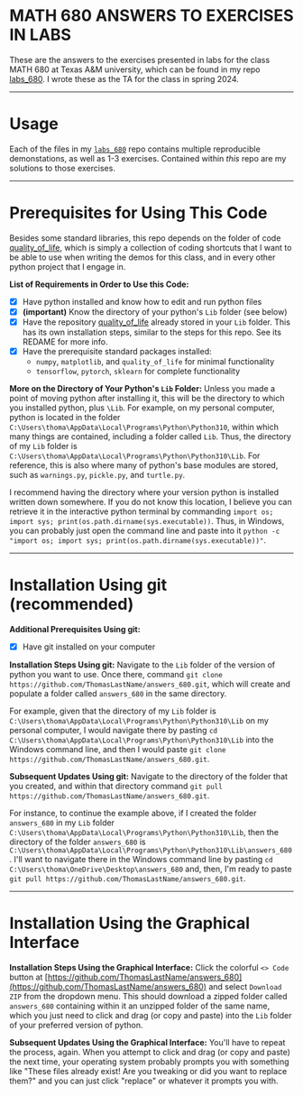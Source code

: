 # MATH 680 ANSWERS TO EXERCISES IN LABS
These are the answers to the exercises presented in labs for the class MATH 680 at Texas A&M university, which can be found in my repo [labs_680](https://github.com/ThomasLastName/labs_680). I wrote these as the TA for the class in spring 2024.

---

# Usage
Each of the files in my [`labs_680`](https://github.com/ThomasLastName/labs_680) repo contains multiple reproducible demonstations, as well as 1-3 exercises. Contained within _this_ repo are my solutions to those exercises.

---

# Prerequisites for Using This Code
Besides some standard libraries, this repo depends on the folder of code [quality_of_life](https://github.com/ThomasLastName/quality_of_life), which is simply a collection of coding shortcuts that I want to be able to use when writing the demos for this class, and in every other python project that I engage in.

**List of Requirements in Order to Use this Code:**
- [x] Have python installed and know how to edit and run python files
- [x] **(important)** Know the directory of your python's `Lib` folder (see below)
- [x] Have the repository [quality_of_life](https://github.com/ThomasLastName/quality_of_life) already stored in your `Lib` folder. This has its own installation steps, similar to the steps for this repo. See its REDAME for more info.
- [x] Have the prerequisite standard packages installed:
    - `numpy`, `matplotlib`, and `quality_of_life` for minimal functionality
    - `tensorflow`, `pytorch`, `sklearn` for complete functionality

**More on the Directory of Your Python's `Lib` Folder:** Unless you made a point of moving python after installing it, this will be the directory to which you installed python, plus `\Lib`. For example, on my personal computer, python is located in the folder  `C:\Users\thoma\AppData\Local\Programs\Python\Python310`, within which many things are contained, including a folder called `Lib`. Thus, the directory of my `Lib` folder is `C:\Users\thoma\AppData\Local\Programs\Python\Python310\Lib`. For reference, this is also where many of python's base modules are stored, such as `warnings.py`, `pickle.py`, and `turtle.py`.

I recommend having the directory where your version python is installed written down somewhere. If you do not know this location, I believe you can retrieve it in the interactive python terminal by commanding `import os; import sys; print(os.path.dirname(sys.executable))`. Thus, in Windows, you can probably just open the command line and paste into it `python -c "import os; import sys; print(os.path.dirname(sys.executable))"`. 

---

# Installation Using git (recommended)

**Additional Prerequisites Using git:**
- [x] Have git installed on your computer

**Installation Steps Using git:**
Navigate  to the `Lib` folder of the version of python you want to use. Once there, command `git clone https://github.com/ThomasLastName/answers_680.git`, which will create and populate a folder called `answers_680` in the same directory.

For example, given that the directory of my `Lib` folder is `C:\Users\thoma\AppData\Local\Programs\Python\Python310\Lib` on my personal computer, I would navigate there by pasting `cd C:\Users\thoma\AppData\Local\Programs\Python\Python310\Lib` into the Windows command line, and then I would paste `git clone https://github.com/ThomasLastName/answers_680.git`.

**Subsequent Updates Using git:**
Navigate to the directory of the folder that you created, and within that directory command `git pull https://github.com/ThomasLastName/answers_680.git`.

For instance, to continue the example above, if I created the folder `answers_680` in my `Lib` folder `C:\Users\thoma\AppData\Local\Programs\Python\Python310\Lib`, then the directory of the folder `answers_680` is `C:\Users\thoma\AppData\Local\Programs\Python\Python310\Lib\answers_680`. I'll want to navigate there in the Windows command line by pasting `cd C:\Users\thoma\OneDrive\Desktop\answers_680` and, then, I'm ready to paste `git pull https://github.com/ThomasLastName/answers_680.git`.

---

# Installation Using the Graphical Interface

**Installation Steps Using the Graphical Interface:**
Click the colorful `<> Code` button at [https://github.com/ThomasLastName/answers_680](https://github.com/ThomasLastName/answers_680) and select `Download ZIP` from the dropdown menu. This should download a zipped folder called `answers_680` containing within it an unzipped folder of the same name, which you just need to click and drag (or copy and paste) into the `Lib` folder of your preferred version of python.

**Subsequent Updates Using the Graphical Interface:**
You'll have to repeat the process, again. When you attempt to click and drag (or copy and paste) the next time, your operating system probably prompts you with something like "These files already exist! Are you tweaking or did you want to replace them?" and you can just click "replace" or whatever it prompts you with.

